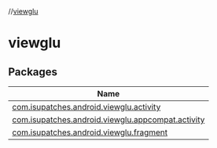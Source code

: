 //[viewglu](index.md)

# viewglu

## Packages

| Name |
|---|
| [com.isupatches.android.viewglu.activity](viewglu/com.isupatches.android.viewglu.activity/index.md) |
| [com.isupatches.android.viewglu.appcompat.activity](viewglu/com.isupatches.android.viewglu.appcompat.activity/index.md) |
| [com.isupatches.android.viewglu.fragment](viewglu/com.isupatches.android.viewglu.fragment/index.md) |
